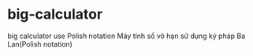 # big-calculator
big calculator use Polish notation
Máy tính số vô hạn sử dụng ký pháp Ba Lan(Polish notation)
